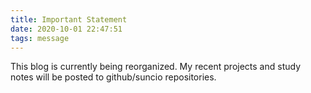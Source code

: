 ```yaml
---
title: Important Statement
date: 2020-10-01 22:47:51
tags: message
---
```


This blog is currently being reorganized. My recent projects and study notes will be posted to github/suncio repositories.